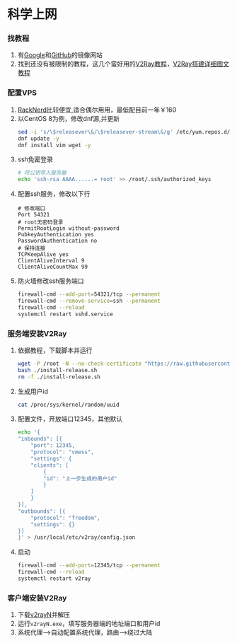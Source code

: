 # 科学上网
### 找教程
1. 有[Google](https://search.njau.cf/)和[GitHub](https://hub.nuaa.cf/)的镜像网站
2. 找到还没有被限制的教程，这几个蛮好用的[V2Ray教程](https://itlanyan.com/v2ray-tutorial/)，[V2Ray搭建详细图文教程](https://hub.nuaa.cf/233boy/v2ray/wiki/V2Ray%E6%90%AD%E5%BB%BA%E8%AF%A6%E7%BB%86%E5%9B%BE%E6%96%87%E6%95%99%E7%A8%8B)
### 配置VPS
1. [RackNerd](https://www.racknerd.com/)比较便宜,适合偶尔用用，最低配目前一年￥160
2. 以CentOS 8为例，修改dnf源,并更新
    ```bash
    sed -i 's/\$releasever\&/\$releasever-stream\&/g' /etc/yum.repos.d/*
    dnf update -y
    dnf install vim wget -y
    ```
3. ssh免密登录
    ```bash
    # 将公钥导入服务器
    echo 'ssh-rsa AAAA......= root' >> /root/.ssh/authorized_keys
    ```
4. 配置ssh服务，修改以下行
    ```
    # 修改端口
    Port 54321
    # root无密码登录
    PermitRootLogin without-password
    PubkeyAuthentication yes
    PasswordAuthentication no
    # 保持连接
    TCPKeepAlive yes
    ClientAliveInterval 9
    ClientAliveCountMax 99
    ```
5. 防火墙修改ssh服务端口
    ```bash
    firewall-cmd --add-port=54321/tcp --permanent
    firewall-cmd --remove-service=ssh --permanent
    firewall-cmd --reload
    systemctl restart sshd.service
    ```

### 服务端安装V2Ray
1. 依据教程，下载脚本并运行
    ```bash
    wget -P /root -N --no-check-certificate "https://raw.githubusercontent.com/v2fly/fhs-install-v2ray/master/install-release.sh"
    bash ./install-release.sh
    rm -f ./install-release.sh
    ```
2. 生成用户id
    ```bash
    cat /proc/sys/kernel/random/uuid
    ```
3. 配置文件，开放端口12345，其他默认
    ```bash
    echo '{
    "inbounds": [{
        "port": 12345,
        "protocol": "vmess",
        "settings": {
        "clients": [
            {
            "id": "上一步生成的用户id"
            }
        ]
        }
    }],
    "outbounds": [{
        "protocol": "freedom",
        "settings": {}
    }]
    }' > /usr/local/etc/v2ray/config.json
    ```
4. 启动
    ```bash
    firewall-cmd --add-port=12345/tcp --permanent
    firewall-cmd --reload
    systemctl restart v2ray
    ```
### 客户端安装V2Ray
1. 下载[v2rayN](https://github.com/2dust/v2rayN/releases)并解压
2. 运行`v2rayN.exe`，填写服务器端的地址端口和用户id
3. 系统代理-->自动配置系统代理，路由-->绕过大陆
